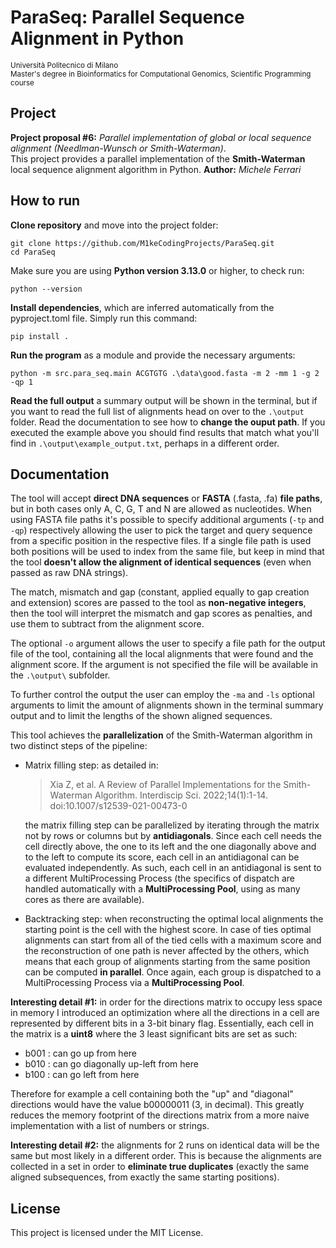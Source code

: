 # ParaSeq: Parallel Sequence Alignment in Python
<small>
Università Politecnico di Milano<br>
Master's degree in Bioinformatics for Computational Genomics, Scientific Programming course
</small>

## Project
**Project proposal #6:** _Parallel implementation of global or local sequence alignment (Needlman-Wunsch or Smith-Waterman)_.<br>
This project provides a parallel implementation of the **Smith-Waterman** local sequence alignment algorithm in Python.
**Author:** _Michele Ferrari_

## How to run
**Clone repository** and move into the project folder:
```shell
git clone https://github.com/M1keCodingProjects/ParaSeq.git
cd ParaSeq
```

Make sure you are using **Python version 3.13.0** or higher, to check run:
```shell
python --version
```

**Install dependencies**, which are inferred automatically from the pyproject.toml file.
Simply run this command:
```shell
pip install .
```

**Run the program** as a module and provide the necessary arguments:
```shell
python -m src.para_seq.main ACGTGTG .\data\good.fasta -m 2 -mm 1 -g 2 -qp 1
```

**Read the full output** a summary output will be shown in the terminal, but if you want
to read the full list of alignments head on over to the ```.\output``` folder. Read
the documentation to see how to **change the ouput path**.
If you executed the example above you should find results that match what you'll find in
```.\output\example_output.txt```, perhaps in a different order.

## Documentation
The tool will accept **direct DNA sequences** or **FASTA** (.fasta, .fa) **file paths**,
but in both cases only A, C, G, T and N are allowed as nucleotides. When using FASTA file
paths it's possible to specify additional arguments (```-tp``` and ```-qp```) respectively
allowing the user to pick the target and query sequence from a specific position in the
respective files.
If a single file path is used both positions will be used to index from the same file, but
keep in mind that the tool **doesn't allow the alignment of identical sequences** (even when
passed as raw DNA strings).

The match, mismatch and gap (constant, applied equally to gap creation and extension) scores
are passed to the tool as **non-negative integers**, then the tool will interpret the mismatch
and gap scores as penalties, and use them to subtract from the alignment score.

The optional ```-o``` argument allows the user to specify a file path for the output file
of the tool, containing all the local alignments that were found and the alignment score.
If the argument is not specified the file will be available in the ```.\output\``` subfolder.

To further control the output the user can employ the ```-ma``` and ```-ls``` optional
arguments to limit the amount of alignments shown in the terminal summary output and to
limit the lengths of the shown aligned sequences.

This tool achieves the **parallelization** of the Smith-Waterman algorithm in two distinct
steps of the pipeline:
- Matrix filling step: as detailed in:
    > Xia Z, et al. A Review of Parallel Implementations for the Smith-Waterman Algorithm. Interdiscip Sci. 2022;14(1):1-14. doi:10.1007/s12539-021-00473-0

    the matrix filling step can be parallelized by iterating through the matrix not by rows or
    columns but by **antidiagonals**. Since each cell needs the cell directly above, the one
    to its left and the one diagonally above and to the left to compute its score, each cell
    in an antidiagonal can be evaluated independently. As such, each cell in an antidiagonal
    is sent to a different MultiProcessing Process (the specifics of dispatch are handled
    automatically with a **MultiProcessing Pool**, using as many cores as there are available). 

- Backtracking step: when reconstructing the optimal local alignments the starting point is
    the cell with the highest score. In case of ties optimal alignments can start from all
    of the tied cells with a maximum score and the reconstruction of one path is never
    affected by the others, which means that each group of alignments starting from the same
    position can be computed **in parallel**. Once again, each group is dispatched to a
    MultiProcessing Process via a **MultiProcessing Pool**.

**Interesting detail #1:** in order for the directions matrix to occupy less space in memory
I introduced an optimization where all the directions in a cell are represented by different
bits in a 3-bit binary flag. Essentially, each cell in the matrix is a **uint8** where the
3 least significant bits are set as such:
- b001 : can go up from here
- b010 : can go diagonally up-left from here
- b100 : can go left from here

Therefore for example a cell containing both the "up" and "diagonal" directions would have
the value b00000011 (3, in decimal). This greatly reduces the memory footprint of the
directions matrix from a more naive implementation with a list of numbers or strings.

**Interesting detail #2:** the alignments for 2 runs on identical data will be the same but
most likely in a different order. This is because the alignments are collected in a set in
order to **eliminate true duplicates** (exactly the same aligned subsequences, from exactly the
same starting positions).

## License
This project is licensed under the MIT License.